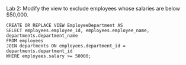 Lab 2: Modify the view to exclude employees whose salaries are below $50,000.

```
CREATE OR REPLACE VIEW EmployeeDepartment AS
SELECT employees.employee_id, employees.employee_name, departments.department_name
FROM employees
JOIN departments ON employees.department_id = departments.department_id
WHERE employees.salary >= 50000;
```